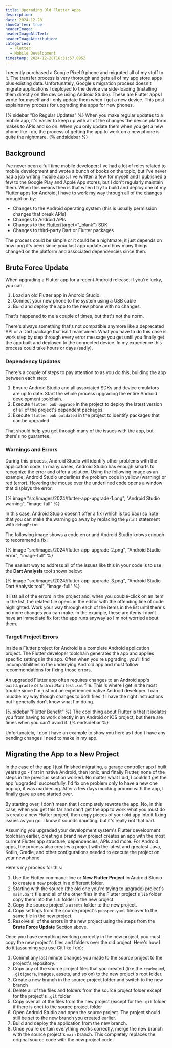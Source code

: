 ```yaml
---
title: Upgrading Old Flutter Apps
description: 
date: 2024-12-28
showCoffee: true
headerImage: 
headerImageAltText: 
headerImageAttribution: 
categories:
  - Flutter
  - Mobile Development
timestamp: 2024-12-28T16:31:57.095Z
---
```


I recently purchased a Google Pixel 9 phone and migrated all of my stuff to it. The transfer process is very thorough and gets all of my app store apps plus existing data. Unfortunately, Google's migration process doesn't migrate applications I deployed to the device via side-loading (installing them directly on the device using Android Studio). These are Flutter apps I wrote for myself and I only update them when I get a new device. This post explains my process for upgrading the apps for new phones.

{% sidebar "Do Regular Updates" %}
When you make regular updates to a mobile app, it's easier to keep up with all of the changes the device platform makes to APIs and so on. When you only update them when you get a new phone like I do, the process of getting the app to work on a new phone is quite the nightmare.
{% endsidebar %}

## Background

I've never been a full time mobile developer; I've had a lot of roles related to mobile development and wrote a bunch of books on the topic, but I've never had a job writing mobile apps. I've written a few for myself and I published a few to the Google Play and Apple App stores, but I don't regularly maintain them. When this means then is that when I try to build and deploy one of my Flutter apps for Android, I have to work my way through all of the changes brought on by:

- Changes to the Android operating system (this is usually permission changes that break APIs)
- Changes to Android APIs
- Changes to the [Flutter](https://flutter.dev/){target="_blank"} SDK
- Changes to third-party Dart or Flutter packages

The process could be simple or it could be a nightmare, it just depends on how long it's been since your last app update and how many things changed on the platform and associated dependencies since then.

## Brute Force Update

When upgrading a Flutter app for a recent Android release. if you're lucky, you can: 

1. Load an old Flutter app in Android Studio.
2. Connect your new phone to the system using a USB cable
3. Build and deploy the app to the new phone with no changes.

That's happened to me a couple of times, but that's not the norm. 

There's always something that's not compatible anymore like a deprecated API or a Dart package that isn't maintained. What you have to do this case is work step by step through every error message you get until you finally get the app built and deployed to the connected device. In my experience this process could take hours or days (sadly).

### Dependency Updates

There's a couple of steps to pay attention to as you do this, building the app between each step:

1. Ensure Android Studio and all associated SDKs and device emulators are up to date. Start the whole process upgrading the entire Android development toolchain.
2. Execute `flutter pub upgrade` in the project to deploy the latest version of all of the project's dependent packages. 
3. Execute `flutter pub outdated` in the project to identify packages that can be upgraded.

That should help you get through many of the issues with the app, but there's no guarantee. 

### Warnings and Errors

During this process, Android Studio will identify other problems with the application code. In many cases, Android Studio has enough smarts to recognize the error and offer a solution. Using the following image as an example, Android Studio underlines the problem code in yellow (warning) or red (error). Hovering the mouse over the underlined code opens a window that displays the error.

{% image "src/images/2024/flutter-app-upgrade-1.png", "Android Studio warning", "image-full" %}

In this case, Android Studio doesn't offer a fix (which is too bad) so note that you can make the warning go away by replacing the `print` statement with `debugPrint`.

The following image shows a code error and Android Studio knows enough to recommend a fix:

{% image "src/images/2024/flutter-app-upgrade-2.png", "Android Studio error", "image-full" %}

The easiest way to address all of the issues like this in your code is to use the **Dart Analysis** tool shown below:

{% image "src/images/2024/flutter-app-upgrade-3.png", "Android Studio Dart Analysis tool", "image-full" %}

It lists all of the errors in the project and, when you double-click on an item in the list, the related file opens in the editor with the offending line of code highlighted. Work your way through each of the items in the list until there's no more changes you can make. In the example, these are items I don't have an immediate fix for; the app runs anyway so I'm not worried about them.

### Target Project Errors

Inside a Flutter project for Android is a complete Android application project. The Flutter developer toolchain generates the app and applies specific settings in the app. Often when you're upgrading, you'll find incompatibilities in the underlying Android app and must follow recommendations for fixing those errors.

An upgraded Flutter app often requires changes to an Android app's `build.gradle` or `AndroidManifest.xml` file. This is where I get in the most trouble since I'm just not an experienced native Android developer. I can muddle my way though changes to both files if I have the right instructions but I generally don't know what I'm doing. 

{% sidebar "Flutter Benefit" %}
The cool thing about Flutter is that it isolates you from having to work directly in an Android or iOS project, but there are times when you can't avoid it.
{% endsidebar %}

Unfortunately, I don't have an example to show you here as I don't have any pending changes I need to make in my app.

## Migrating the App to a New Project

In the case of the app I just finished migrating, a garage controller app I built years ago - first in native Android, then Ionic, and finally Flutter, none of the steps in the previous section worked. No matter what I did, I couldn't get the app 'upgraded' successfully. I'd fix one problem only to have a new one pop up, it was maddening. After a few days mucking around with the app, I finally gave up and started over. 

By starting over, I don't mean that I completely rewrote the app. No, in this case, when you get this far and can't get the app to work what you must do is create a new Flutter project, then copy pieces of your old app into it fixing issues as you go. I know it sounds daunting, but it's really not that bad.

Assuming you upgraded your development system's Flutter development toolchain earlier, creating a brand new project creates an app with the most current Flutter app structure, dependencies, APIs and more. For Android apps, the process also creates a project with the latest and greatest Java, Kotlin, Gradle, and other configurations needed to execute the project on your new phone.

Here's my process for this:

1. Use the Flutter command-line or **New Flutter Project** in Android Studio to create a new project in a different folder.
2. Starting with the source (the old one you're trying to upgrade) project's `main.dart` file and all of the other files in the Flutter project's `lib` folder copy them into the `lib` folder in the new project.
3. Copy the source project's `assets` folder to the new project.
4. Copy settings from the source project's `pubspec.yaml` file over to the same file in the new project.
5. Resolve all of the errors in the new project using the steps from the **Brute Force Update** Section above.

Once you have everything working correctly in the new project, you must copy the new project's files and folders over the old project. Here's how I do it (assuming you use Git like I do):

1. Commit any last minute changes you made to the *source* project to the project's repository.
2. Copy any of the source project files that you created (like the `readme.md`, `.gitignore`, images, assets, and so on) to the new project's root folder. 
3. Create a new branch in the source project folder and switch to the new branch
4. Delete all of the files and folders from the source project folder except for the project's `.git` folder
5. Copy over all of the files from the new project (except for the `.git` folder if there is one) to the source project folder
6. Open Android Studio and open the source project. The project should still be set to the new branch you created earlier.
7. Build and deploy the application from the new branch.
8. Once you're certain everything works correctly, merge the new branch with the source project's `main` branch. This completely replaces the original source code with the new project code.
